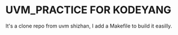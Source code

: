 # UVM_PRACTICE FOR KODEYANG

It's a clone repo from uvm shizhan, I add a Makefile to build it easilly.
